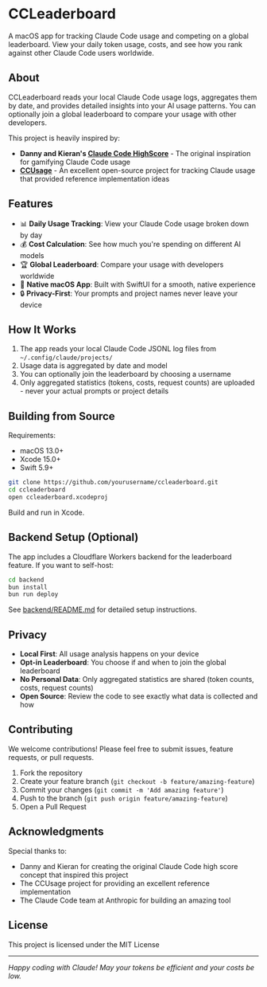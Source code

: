 # CCLeaderboard

A macOS app for tracking Claude Code usage and competing on a global leaderboard. View your daily token usage, costs, and see how you rank against other Claude Code users worldwide.

## About

CCLeaderboard reads your local Claude Code usage logs, aggregates them by date, and provides detailed insights into your AI usage patterns. You can optionally join a global leaderboard to compare your usage with other developers.

This project is heavily inspired by:
- **Danny and Kieran's [Claude Code HighScore](https://x.com/DannyAziz97/status/1947848556884144320)** - The original inspiration for gamifying Claude Code usage
- **[CCUsage](https://github.com/ryoppippi/ccusage)** - An excellent open-source project for tracking Claude usage that provided reference implementation ideas

## Features

- 📊 **Daily Usage Tracking**: View your Claude Code usage broken down by day
- 💰 **Cost Calculation**: See how much you're spending on different AI models
- 🏆 **Global Leaderboard**: Compare your usage with developers worldwide
- 📱 **Native macOS App**: Built with SwiftUI for a smooth, native experience
- 🔒 **Privacy-First**: Your prompts and project names never leave your device

## How It Works

1. The app reads your local Claude Code JSONL log files from `~/.config/claude/projects/`
2. Usage data is aggregated by date and model
3. You can optionally join the leaderboard by choosing a username
4. Only aggregated statistics (tokens, costs, request counts) are uploaded - never your actual prompts or project details

## Building from Source

Requirements:
- macOS 13.0+
- Xcode 15.0+
- Swift 5.9+

```bash
git clone https://github.com/yourusername/ccleaderboard.git
cd ccleaderboard
open ccleaderboard.xcodeproj
```

Build and run in Xcode.

## Backend Setup (Optional)

The app includes a Cloudflare Workers backend for the leaderboard feature. If you want to self-host:

```bash
cd backend
bun install
bun run deploy
```

See [backend/README.md](backend/README.md) for detailed setup instructions.

## Privacy

- **Local First**: All usage analysis happens on your device
- **Opt-in Leaderboard**: You choose if and when to join the global leaderboard
- **No Personal Data**: Only aggregated statistics are shared (token counts, costs, request counts)
- **Open Source**: Review the code to see exactly what data is collected and how

## Contributing

We welcome contributions! Please feel free to submit issues, feature requests, or pull requests.

1. Fork the repository
2. Create your feature branch (`git checkout -b feature/amazing-feature`)
3. Commit your changes (`git commit -m 'Add amazing feature'`)
4. Push to the branch (`git push origin feature/amazing-feature`)
5. Open a Pull Request

## Acknowledgments

Special thanks to:
- Danny and Kieran for creating the original Claude Code high score concept that inspired this project
- The CCUsage project for providing an excellent reference implementation
- The Claude Code team at Anthropic for building an amazing tool

## License

This project is licensed under the MIT License

---

*Happy coding with Claude! May your tokens be efficient and your costs be low.*
